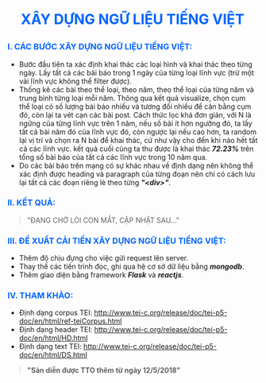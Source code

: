 # <p style="text-align: center;color: #0066ff">XÂY DỰNG NGỮ LIỆU TIẾNG VIỆT</p>
### <p style="color: #0066ff">I. CÁC BƯỚC XÂY DỰNG NGỮ LIỆU TIẾNG VIỆT:</p>
 - Bước đầu tiên ta xác định khai thác các loại hình và khai thác theo từng ngày. Lấy tất cả các bài báo trong 1 ngày của từng loại lĩnh vực (trừ một vài lĩnh vực không thể filter được).
 - Thống kê các bài theo thể loại, theo năm, theo thể loại của từng năm và trung bình từng loại mỗi năm. Thông qua kết quả visualize, chọn cụm thể loại có số lượng bài báo nhiều và tương đối nhiều để cân bằng cụm đó, còn lại ta vét cạn các bài post. Cách thức lọc khá đơn giản, với N là ngững của từng lĩnh vực trên 1 năm, nếu số bài ít hơn ngưỡng đó, ta lấy tất cả bài năm đó của lĩnh vực đó, còn ngược lại nếu cao hơn, ta random lại vị trí và chọn ra N bài để khai thác, cứ như vậy cho đến khi nào hết tất cả các lĩnh vực. kết quả cuối cùng ta thu được là khai thác ***72.23%*** trên tổng số bài báo của tất cả các lĩnh vực trong 10 năm qua.        
 - Do các bài báo trên mạng có sự khác nhau về định dạng nên không thể xác định được heading và paragraph của từng đoạn nên chỉ có cách lưu lại tất cả các đoạn riêng lẻ theo từng ***"\<div\>"***.

### <p style="color: #0066ff">II. KẾT QUẢ:</p>       
> "ĐANG CHỜ LÒI CON MẮT, CẬP NHẬT SAU..."

### <p style="color: #0066ff">III. ĐỀ XUẤT CẢI TIẾN XÂY DỰNG NGỮ LIỆU TIẾNG VIỆT:</p>
 - Thêm độ chịu đựng cho việc gửi request lên server.
 - Thay thế các tiến trình đọc, ghi qua hệ cơ sở dữ liệu bằng ***mongodb***.
 - Thêm giao diện bằng framework ***Flask*** và ***reactjs***.
 
### <p style="color: #0066ff">IV. THAM KHẢO:</p>
 - Định dạng corpus TEI: http://www.tei-c.org/release/doc/tei-p5-doc/en/html/ref-teiCorpus.html
 - Định dạng header TEI: http://www.tei-c.org/release/doc/tei-p5-doc/en/html/HD.html
 - Định dạng text TEI: http://www.tei-c.org/release/doc/tei-p5-doc/en/html/DS.html

> **"Sàn diễn được TTO thêm từ ngày 12/5/2018"** 